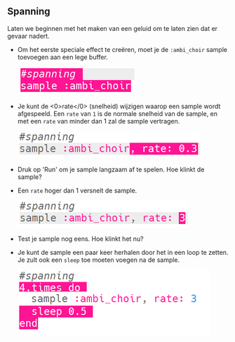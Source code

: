 ## Spanning

Laten we beginnen met het maken van een geluid om te laten zien dat er gevaar nadert.

+ Om het eerste speciale effect te creëren, moet je de `:ambi_choir` sample toevoegen aan een lege buffer.
    
    ![schermafbeelding](images/effects-suspense-sample.png)

+ Je kunt de <0>rate</0> (snelheid) wijzigen waarop een sample wordt afgespeeld. Een `rate` van `1` is de normale snelheid van de sample, en met een `rate` van minder dan 1 zal de sample vertragen.
    
    ![schermafbeelding](images/effects-suspense-rate-low.png)

+ Druk op 'Run' om je sample langzaam af te spelen. Hoe klinkt de sample?

+ Een `rate` hoger dan 1 versnelt de sample.
    
    ![schermafbeelding](images/effects-suspense-rate-high.png)

+ Test je sample nog eens. Hoe klinkt het nu?

+ Je kunt de sample een paar keer herhalen door het in een loop te zetten. Je zult ook een `sleep` toe moeten voegen na de sample.
    
    ![schermafbeelding](images/effects-suspense-repeat.png)